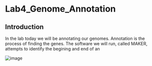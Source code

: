 # Lab4_Genome_Annotation

## Introduction

In the lab today we will be annotating our genomes. Annotation is the process of finding the genes. The software we will run, called MAKER, attempts to identify the begining and end of an

![image](https://github.com/BINF-3101/Lab4_Genome_Annotation/assets/47755288/77b896a0-47e3-470a-a507-b74b94a66093)
